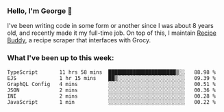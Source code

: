 ### Hello, I'm George 👋

I've been writing code in some form or another since I was about 8 years old, and recently made it my full-time job. On top of this, I maintain [Recipe Buddy](https://github.com/georgegebbett/recipe-buddy), a recipe scraper that interfaces with Grocy.  

<!--
**georgegebbett/georgegebbett** is a ✨ _special_ ✨ repository because its `README.md` (this file) appears on your GitHub profile.

Here are some ideas to get you started:

- 🔭 I’m currently working on ...
- 🌱 I’m currently learning ...
- 👯 I’m looking to collaborate on ...
- 🤔 I’m looking for help with ...
- 💬 Ask me about ...
- 📫 How to reach me: ...
- 😄 Pronouns: ...
- ⚡ Fun fact: ...
-->

### What I've been up to this week:
<!--START_SECTION:waka-->

```text
TypeScript       11 hrs 58 mins  ██████████████████████▒░░   88.98 %
EJS              1 hr 15 mins    ██▒░░░░░░░░░░░░░░░░░░░░░░   09.39 %
GraphQL Config   4 mins          ░░░░░░░░░░░░░░░░░░░░░░░░░   00.51 %
JSON             2 mins          ░░░░░░░░░░░░░░░░░░░░░░░░░   00.36 %
INI              2 mins          ░░░░░░░░░░░░░░░░░░░░░░░░░   00.28 %
JavaScript       1 min           ░░░░░░░░░░░░░░░░░░░░░░░░░   00.22 %
```

<!--END_SECTION:waka-->
